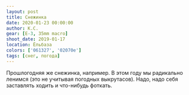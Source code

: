 ```yaml
---
layout: post
title: Снежинка
date: 2020-01-23 00:00:00
author: К.С.
gear: [E-3, 35mm macro]
shoot_date: 2019-01-17
location: Ёльбаза
colors: ['061327', '02070e']
tags: [снег, погода]
---
```

Прошлогодняя же снежинка, например. В этом году мы радикально ленимся (это не учитывая погодных выкрутасов). Надо, надо себя заставлять ходить и что-нибудь фоткать.
